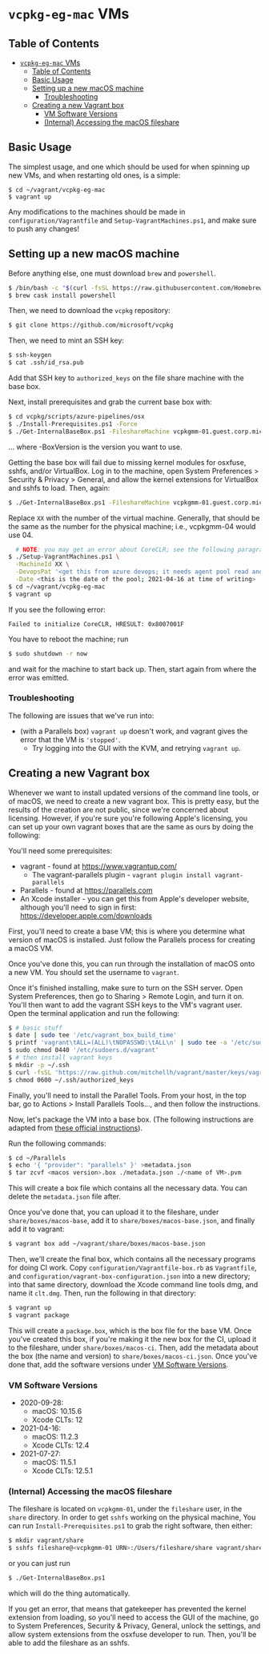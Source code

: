 # `vcpkg-eg-mac` VMs

## Table of Contents

- [`vcpkg-eg-mac` VMs](#vcpkg-eg-mac-vms)
  - [Table of Contents](#table-of-contents)
  - [Basic Usage](#basic-usage)
  - [Setting up a new macOS machine](#setting-up-a-new-macos-machine)
    - [Troubleshooting](#troubleshooting)
  - [Creating a new Vagrant box](#creating-a-new-vagrant-box)
    - [VM Software Versions](#vm-software-versions)
    - [(Internal) Accessing the macOS fileshare](#internal-accessing-the-macos-fileshare)

## Basic Usage

The simplest usage, and one which should be used for when spinning up
new VMs, and when restarting old ones, is a simple:

```
$ cd ~/vagrant/vcpkg-eg-mac
$ vagrant up
```

Any modifications to the machines should be made in `configuration/Vagrantfile`
and `Setup-VagrantMachines.ps1`, and make sure to push any changes!

## Setting up a new macOS machine

Before anything else, one must download `brew` and `powershell`.

```sh
$ /bin/bash -c "$(curl -fsSL https://raw.githubusercontent.com/Homebrew/install/master/install.sh)"
$ brew cask install powershell
```

Then, we need to download the `vcpkg` repository:

```sh
$ git clone https://github.com/microsoft/vcpkg
```

Then, we need to mint an SSH key:

```sh
$ ssh-keygen
$ cat .ssh/id_rsa.pub
```

Add that SSH key to `authorized_keys` on the file share machine with the base box.

Next, install prerequisites and grab the current base box with:
```sh
$ cd vcpkg/scripts/azure-pipelines/osx
$ ./Install-Prerequisites.ps1 -Force
$ ./Get-InternalBaseBox.ps1 -FileshareMachine vcpkgmm-01.guest.corp.microsoft.com -BoxVersion 2020-09-28
```

... where -BoxVersion is the version you want to use.

Getting the base box will fail due to missing kernel modules for osxfuse, sshfs, and/or VirtualBox.
Log in to the machine, open System Preferences > Security & Privacy > General, and allow the kernel
extensions for VirtualBox and sshfs to load. Then, again:

```sh
$ ./Get-InternalBaseBox.ps1 -FileshareMachine vcpkgmm-01.guest.corp.microsoft.com -BoxVersion 2020-09-28
```

Replace `XX` with the number of
the virtual machine. Generally, that should be the same as the number
for the physical machine; i.e., vcpkgmm-04 would use 04.

```sh
  # NOTE: you may get an error about CoreCLR; see the following paragraph if you do
$ ./Setup-VagrantMachines.ps1 \
  -MachineId XX \
  -DevopsPat '<get this from azure devops; it needs agent pool read and manage access>' \
  -Date <this is the date of the pool; 2021-04-16 at time of writing>
$ cd ~/vagrant/vcpkg-eg-mac
$ vagrant up
```

If you see the following error:

```
Failed to initialize CoreCLR, HRESULT: 0x8007001F
```

You have to reboot the machine; run

```sh
$ sudo shutdown -r now
```

and wait for the machine to start back up. Then, start again from where the error was emitted.

### Troubleshooting

The following are issues that we've run into:

- (with a Parallels box) `vagrant up` doesn't work, and vagrant gives the error that the VM is `'stopped'`.
  - Try logging into the GUI with the KVM, and retrying `vagrant up`.

## Creating a new Vagrant box

Whenever we want to install updated versions of the command line tools,
or of macOS, we need to create a new vagrant box.
This is pretty easy, but the results of the creation are not public,
since we're concerned about licensing.
However, if you're sure you're following Apple's licensing,
you can set up your own vagrant boxes that are the same as ours by doing the following:

You'll need some prerequisites:

- vagrant - found at <https://www.vagrantup.com/>
  - The vagrant-parallels plugin - `vagrant plugin install vagrant-parallels`
- Parallels - found at <https://parallels.com>
- An Xcode installer - you can get this from Apple's developer website,
  although you'll need to sign in first: <https://developer.apple.com/downloads>

First, you'll need to create a base VM;
this is where you determine what version of macOS is installed.
Just follow the Parallels process for creating a macOS VM.

Once you've done this, you can run through the installation of macOS onto a new VM.
You should set the username to `vagrant`.

Once it's finished installing, make sure to turn on the SSH server.
Open System Preferences, then go to Sharing > Remote Login,
and turn it on.
You'll then want to add the vagrant SSH keys to the VM's vagrant user.
Open the terminal application and run the following:

```sh
$ # basic stuff
$ date | sudo tee '/etc/vagrant_box_build_time'
$ printf 'vagrant\tALL=(ALL)\tNOPASSWD:\tALL\n' | sudo tee -a '/etc/sudoers.d/vagrant'
$ sudo chmod 0440 '/etc/sudoers.d/vagrant'
$ # then install vagrant keys
$ mkdir -p ~/.ssh
$ curl -fsSL 'https://raw.github.com/mitchellh/vagrant/master/keys/vagrant.pub' >~/.ssh/authorized_keys
$ chmod 0600 ~/.ssh/authorized_keys
```

Finally, you'll need to install the Parallel Tools.
From your host, in the top bar,
go to Actions > Install Parallels Tools...,
and then follow the instructions.

Now, let's package the VM into a base box.
(The following instructions are adapted from
[these official instructions][base-box-instructions]).

Run the following commands:

```sh
$ cd ~/Parallels
$ echo '{ "provider": "parallels" }' >metadata.json
$ tar zcvf <macos version>.box ./metadata.json ./<name of VM>.pvm
```

This will create a box file which contains all the necessary data.
You can delete the `metadata.json` file after.

Once you've done that, you can upload it to the fileshare,
under `share/boxes/macos-base`, add it to `share/boxes/macos-base.json`,
and finally add it to vagrant:

```sh
$ vagrant box add ~/vagrant/share/boxes/macos-base.json
```

Then, we'll create the final box,
which contains all the necessary programs for doing CI work.
Copy `configuration/Vagrantfile-box.rb` as `Vagrantfile`, and
`configuration/vagrant-box-configuration.json`
into a new directory; into that same directory,
download the Xcode command line tools dmg, and name it `clt.dmg`.
Then, run the following in that directory:

```sh
$ vagrant up
$ vagrant package
```

This will create a `package.box`, which is the box file for the base VM.
Once you've created this box, if you're making it the new box for the CI,
upload it to the fileshare, under `share/boxes/macos-ci`.
Then, add the metadata about the box (the name and version) to
`share/boxes/macos-ci.json`.
Once you've done that, add the software versions under [VM Software Versions](#vm-software-versions).

[base-box-instructions]: https://parallels.github.io/vagrant-parallels/docs/boxes/base.html

### VM Software Versions

* 2020-09-28:
  * macOS: 10.15.6
  * Xcode CLTs: 12
* 2021-04-16:
  * macOS: 11.2.3
  * Xcode CLTs: 12.4
* 2021-07-27:
  * macOS: 11.5.1
  * Xcode CLTs: 12.5.1

### (Internal) Accessing the macOS fileshare

The fileshare is located on `vcpkgmm-01`, under the `fileshare` user, in the `share` directory.
In order to get `sshfs` working on the physical machine,
You can run `Install-Prerequisites.ps1` to grab the right software, then either:

```sh
$ mkdir vagrant/share
$ sshfs fileshare@<vcpkgmm-01 URN>:/Users/fileshare/share vagrant/share
```

or you can just run

```sh
$ ./Get-InternalBaseBox.ps1
```

which will do the thing automatically.

If you get an error, that means that gatekeeper has prevented the kernel extension from loading,
so you'll need to access the GUI of the machine, go to System Preferences,
Security & Privacy, General, unlock the settings,
and allow system extensions from the osxfuse developer to run.
Then, you'll be able to add the fileshare as an sshfs.
